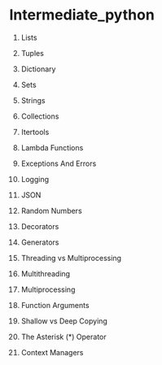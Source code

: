 # Intermediate_python

1. Lists

1. Tuples

1. Dictionary

1. Sets

1. Strings

1. Collections

1. Itertools

1. Lambda Functions

1. Exceptions And Errors

1. Logging

1. JSON

1. Random Numbers

1. Decorators

1. Generators

1. Threading vs Multiprocessing

1. Multithreading

1. Multiprocessing

1. Function Arguments

1. Shallow vs Deep Copying

1. The Asterisk (*) Operator

1. Context Managers



